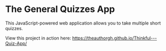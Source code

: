 # The General Quizzes App

This JavaScript-powered web application allows you to take multiple short quizzes.

View this project in action here: https://theauthorgh.github.io/Thinkful---Quiz-App/ 